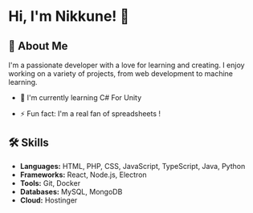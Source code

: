 # Hi, I'm Nikkune! 👋

## 🚀 About Me
I'm a passionate developer with a love for learning and creating. I enjoy working on a variety of projects, from web development to machine learning.

- 🧠 I'm currently learning C# For Unity

- ⚡️ Fun fact: I'm a real fan of spreadsheets !

## 🛠 Skills
- **Languages:** HTML, PHP, CSS, JavaScript, TypeScript, Java, Python
- **Frameworks:** React, Node.js, Electron
- **Tools:** Git, Docker
- **Databases:** MySQL, MongoDB
- **Cloud:** Hostinger
